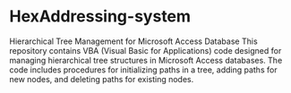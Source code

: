 # HexAddressing-system
Hierarchical Tree Management for Microsoft Access Database  This repository contains VBA (Visual Basic for Applications) code designed for managing hierarchical tree structures in Microsoft Access databases. The code includes procedures for initializing paths in a tree, adding paths for new nodes, and deleting paths for existing nodes.
